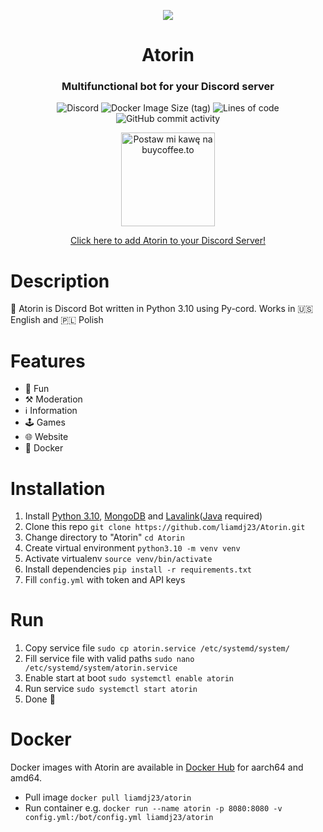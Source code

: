 <p align="center"><img src="https://cdn.discordapp.com/avatars/408959273956147200/f670365c268789fb1e1ba6e32a764e26.png?size=256"></p>
<h1 align="center">Atorin</h1>
<h3 align="center">Multifunctional bot for your Discord server</h3>
<p align="center"><img alt="Discord" src="https://img.shields.io/discord/408960275933429760?label=discord"> <img alt="Docker Image Size (tag)" src="https://img.shields.io/docker/image-size/liamdj23/atorin/latest"> <img alt="Lines of code" src="https://img.shields.io/tokei/lines/github/liamdj23/Atorin"> <img alt="GitHub commit activity" src="https://img.shields.io/github/commit-activity/m/liamdj23/Atorin"></p>
<p align="center"><a href="https://buycoffee.to/liamdj23" target="_blank"><img src="https://buycoffee.to/btn/buycoffeeto-btn-primary.svg" style="width: 150px" alt="Postaw mi kawę na buycoffee.to"></a></p>
<p align="center"><a href="https://liamdj23.ovh/addbot">Click here to add Atorin to your Discord Server!</a></p>

# Description

🤖 Atorin is Discord Bot written in Python 3.10 using Py-cord. Works in 🇺🇸 English and 🇵🇱 Polish

# Features

- 🎲 Fun
- ⚒️ Moderation
- ℹ️ Information
- 🕹️ Games
- 🌐 Website
- 🐳 Docker

# Installation

1. Install [Python 3.10](https://www.python.org/downloads/), [MongoDB](https://www.mongodb.com/try/download/community) and [Lavalink](https://github.com/freyacodes/Lavalink/releases)([Java](https://aws.amazon.com/corretto/) required)
2. Clone this repo `git clone https://github.com/liamdj23/Atorin.git`
3. Change directory to "Atorin" `cd Atorin`
4. Create virtual environment `python3.10 -m venv venv`
5. Activate virtualenv `source venv/bin/activate`
6. Install dependencies `pip install -r requirements.txt`
7. Fill `config.yml` with token and API keys

# Run

1. Copy service file `sudo cp atorin.service /etc/systemd/system/`
2. Fill service file with valid paths `sudo nano /etc/systemd/system/atorin.service`
3. Enable start at boot `sudo systemctl enable atorin`
4. Run service `sudo systemctl start atorin`
5. Done 🎉

# Docker

Docker images with Atorin are available in [Docker Hub](https://hub.docker.com/r/liamdj23/atorin) for aarch64 and amd64.

- Pull image `docker pull liamdj23/atorin`
- Run container e.g. `docker run --name atorin -p 8080:8080 -v config.yml:/bot/config.yml liamdj23/atorin`
